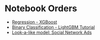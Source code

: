 # Notebook Orders

- [Regression - XGBoost](./tutorial/model/regression-xgboost-tutorial.ipynb)
- [Binary Classification - LightGBM Tutorial](./tutorial/model/binary-classification-lightgbm-tutorial.ipynb)
- [Look-a-like model: Social Network Ads](./topics/lookalike/social_network_ads.ipynb)
